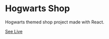 # Hogwarts Shop

Hogwarts themed shop project made with React.

[See Live](https://rosa-pastel.github.io/hogwarts-shop/)
